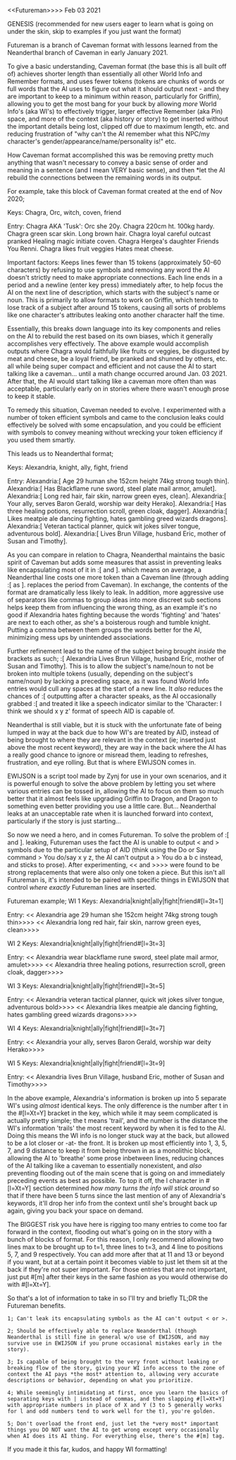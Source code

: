 
\<\<Futureman>>>> Feb 03 2021

GENESIS (recommended for new users eager to learn what is going on under the skin, skip to examples if you just want the format)

Futureman is a branch of Caveman format with lessons learned from the Neanderthal branch of Caveman in early January 2021.

To give a basic understanding, Caveman format (the base this is all built off of) achieves shorter length than essentially all other World Info and Remember formats, and uses fewer tokens (tokens are chunks of words or full words that the AI uses to figure out what it should output next - and they are important to keep to a minimum within reason, particularly for Griffin), allowing you to get the most bang for your buck by allowing *more* World Info's (aka WI's) to effectively trigger, larger effective Remember (aka Pin) space, and more of the context (aka history or story) to get inserted without the important details being lost, clipped off due to maximum length, etc. and reducing frustration of "why can't the AI remember what this NPC/my character's gender/appearance/name/personality is!" etc.

How Caveman format accomplished this was be removing pretty much anything that wasn't necessary to convey a basic sense of order and meaning in a sentence (and I mean VERY basic sense), and then *let the AI rebuild the connections between the remaining words in its output.

For example, take this block of Caveman format created at the end of Nov 2020;

Keys: 
Chagra, Orc, witch, coven, friend

Entry:
Chagra AKA 'Tusk': Orc she 20y.
Chagra 220cm ht. 100kg hardy.
Chagra green scar skin. Long brown hair.
Chagra loyal careful outcast pranked Healing magic initiate coven.
Chagra Hergea's daughter Friends You Renni.
Chagra likes fruit veggies Hates meat cheese.

Important factors: Keeps lines fewer than 15 tokens (approximately 50-60 characters) by refusing to use symbols and removing any word the AI doesn't strictly need to make appropriate connections. Each line ends in a period and a newline (enter key press) immediately after, to help focus the AI on the next line of description, which starts with the subject's name or noun. This is primarily to allow formats to work on Griffin, which tends to lose track of a subject after around 15 tokens, causing all sorts of problems like one character's attributes leaking onto another character half the time.

Essentially, this breaks down language into its key components and relies on the AI to rebuild the rest based on its own biases, which it generally accomplishes very effectively. The above example would accomplish outputs where Chagra would faithfully like fruits or veggies, be disgusted by meat and cheese, be a loyal friend, be pranked and shunned by others, etc. all while being super compact and efficient and not cause the AI to start talking like a caveman... until a math change occurred around Jan. 03 2021. After that, the AI would start talking like a caveman more often than was acceptable, particularly early on in stories where there wasn't enough prose to keep it stable.

To remedy this situation, Caveman needed to evolve. I experimented with a number of token efficient symbols and came to the conclusion leaks could effectively be solved with some encapsulation, and you could be efficient with symbols to convey meaning without wrecking your token efficiency if you used them smartly. 

This leads us to Neanderthal format;

Keys:
Alexandria, knight, ally, fight, friend

Entry:
 Alexandria:[ Age 29 human she 152cm height 74kg strong tough thin].
 Alexandria:[ Has Blackflame rune sword, steel plate mail armor, amulet].
 Alexandria:[ Long red hair, fair skin, narrow green eyes, clean].
 Alexandria:[ Your ally, serves Baron Gerald, worship war deity Herako].
 Alexandria:[ Has three healing potions, resurrection scroll, green cloak, dagger].
 Alexandria:[ Likes meatpie ale dancing fighting, hates gambling greed wizards dragons].
 Alexandria:[ Veteran tactical planner, quick wit jokes silver tongue, adventurous bold].
 Alexandria:[ Lives Brun Village, husband Eric, mother of Susan and Timothy].

As you can compare in relation to Chagra, Neanderthal maintains the basic spirit of Caveman but adds some measures that assist in preventing leaks like encapsulating most of it in :[ and ]. which means on average, a Neanderthal line costs one more token than a Caveman line (through adding :[ as ]. replaces the period from Caveman). In exchange, the contents of the format are dramatically less likely to leak. In addition, more aggressive use of separators like commas to group ideas into more discreet sub sections helps keep them from influencing the wrong thing, as an example it's no good if Alexandria hates fighting because the words 'fighting' and 'hates' are next to each other, as she's a boisterous rough and tumble knight. Putting a comma between them groups the words better for the AI, minimizing mess ups by unintended associations.

Further refinement lead to the name of the subject being brought *inside* the brackets as such;
:[ Alexandria Lives Brun Village, husband Eric, mother of Susan and Timothy].
This is to allow the subject's name/noun to not be broken into multiple tokens (usually, depending on the subject's name/noun) by lacking a preceding space, as it was found World Info entries would cull any spaces at the start of a new line. It *also* reduces the chances of :[ outputting after a character speaks, as the AI occasionally grabbed :[ and treated it like a speech indicator similar to the 'Character: I think we should x y z' format of speech AID is capable of.

Neanderthal is still viable, but it is stuck with the unfortunate fate of being lumped in way at the back due to how WI's are treated by AID, instead of being brought to where they are relevant in the context (ie; inserted just above the most recent keyword), they are way in the back where the AI has a really good chance to ignore or misread them, leading to refreshes, frustration, and eye rolling. But that is where EWIJSON comes in.

EWIJSON is a script tool made by Zynj for use in your own scenarios, and it is powerful enough to solve the above problem by letting you set where various entries can be tossed in, allowing the AI to focus on them so much better that it almost feels like upgrading Griffin to Dragon, and Dragon to something even better providing you use a little care. But... Neanderthal leaks at an unacceptable rate when it is launched forward into context, particularly if the story is just starting...

So now we need a hero, and in comes Futureman. To solve the problem of :[ and ]. leaking, Futureman uses the fact the AI is unable to output < and > symbols due to the particular setup of AID (think using the Do or Say command > You do/say x y z, the AI can't output a > You do a b c instead, and sticks to prose). After experimenting, << and >>>> were found to be strong replacements that were also only one token a piece. But this isn't all Futureman is, it's intended to be paired with specific things in EWIJSON that control *where exactly* Futureman lines are inserted.

Futureman example;
WI 1
Keys:
Alexandria|knight|ally|fight|friend#[l=3t=1]

Entry:
<< Alexandria age 29 human she 152cm height 74kg strong tough thin>>>>
<< Alexandria long red hair, fair skin, narrow green eyes, clean>>>>

WI 2
Keys:
Alexandria|knight|ally|fight|friend#[l=3t=3]

Entry:
<< Alexandria wear blackflame rune sword, steel plate mail armor, amulet>>>>
<< Alexandria three healing potions, resurrection scroll, green cloak, dagger>>>>

WI 3
Keys:
Alexandria|knight|ally|fight|friend#[l=3t=5]

Entry:
<< Alexandria veteran tactical planner, quick wit jokes silver tongue, adventurous bold>>>>
<< Alexandria likes meatpie ale dancing fighting, hates gambling greed wizards dragons>>>>

WI 4
Keys:
Alexandria|knight|ally|fight|friend#[l=3t=7]

Entry:
<< Alexandria your ally, serves Baron Gerald, worship war deity Herako>>>>

WI 5
Keys:
Alexandria|knight|ally|fight|friend#[l=3t=9]

Entry:
<< Alexandria lives Brun Village, husband Eric, mother of Susan and Timothy>>>>

In the above example, Alexandria's information is broken up into 5 separate WI's using *almost* identical keys. The only difference is the number after t in the #[l=Xt=Y] bracket in the key, which while it may seem complicated is actually pretty simple; the t means 'trail', and the number is the distance the WI's information 'trails' the most recent keyword by when it is fed to the AI. Doing this means the WI info is no longer stuck way at the back, but allowed to be a lot closer or -at- the front. It is broken up most efficiently into 1, 3, 5, 7, and 9 distance to keep it from being thrown in as a monolithic block, allowing the AI to 'breathe' some prose inbetween lines, reducing chances of the AI talking like a caveman to essentially nonexistent, and *also* preventing flooding out of the main scene that is going on and immediately preceding events as best as possible. To top it off, the l character in #[l=Xt=Y] section determined *how many turns the info will stick around* so that if there have been 5 turns since the last mention of any of Alexandria's keywords, it'll drop her info from the context until she's brought back up again, giving you back your space on demand.

The BIGGEST risk you have here is rigging too many entries to come too far forward in the context, flooding out what's going on in the story with a bunch of blocks of format. For this reason, I only recommend allowing two lines max to be brought up to t=1, three lines to t=3, and 4 line to positions 5, 7, and 9 respectively. You can add more after that at 11 and 13 or beyond if you want, but at a certain point it becomes viable to just let them sit at the back if they're not super important. For those entries that are not important, just put #[m] after their keys in the same fashion as you would otherwise do with #[l=Xt=Y].

So that's a lot of information to take in so I'll try and briefly TL;DR the Futureman benefits.

	1; Can't leak its encapsulating symbols as the AI can't output < or >.

	2; Should be effectively able to replace Neanderthal (though Neanderthal is still fine in general w/o use of EWIJSON, and may survive use in EWIJSON if you prune occasional mistakes early in the story).

	3; Is capable of being brought to the very front without leaking or breaking flow of the story, giving your WI info access to the zone of context the AI pays *the most* attention to, allowing very accurate descriptions or behavior, depending on what you prioritize.

	4; While seemingly intimidating at first, once you learn the basics of separating keys with | instead of commas, and then slapping #[l=Xt=Y] with appropriate numbers in place of X and Y (3 to 5 generally works for l and odd numbers tend to work well for the t), you're golden.

	5; Don't overload the front end, just let the *very most* important things you DO NOT want the AI to get wrong except very occasionally when AI does its AI thing. For everything else, there's the #[m] tag.

If you made it this far, kudos, and happy WI formatting!